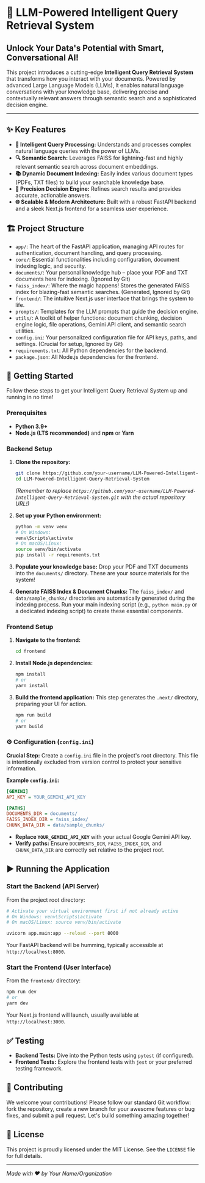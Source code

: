 # 🚀 LLM-Powered Intelligent Query Retrieval System

## Unlock Your Data's Potential with Smart, Conversational AI!

This project introduces a cutting-edge **Intelligent Query Retrieval System** that transforms how you interact with your documents. Powered by advanced Large Language Models (LLMs), it enables natural language conversations with your knowledge base, delivering precise and contextually relevant answers through semantic search and a sophisticated decision engine.

--- 

## ✨ Key Features

*   **🧠 Intelligent Query Processing:** Understands and processes complex natural language queries with the power of LLMs.
*   **🔍 Semantic Search:** Leverages FAISS for lightning-fast and highly relevant semantic search across document embeddings.
*   **📚 Dynamic Document Indexing:** Easily index various document types (PDFs, TXT files) to build your searchable knowledge base.
*   **🎯 Precision Decision Engine:** Refines search results and provides accurate, actionable answers.
*   **🌐 Scalable & Modern Architecture:** Built with a robust FastAPI backend and a sleek Next.js frontend for a seamless user experience.

## 🏗️ Project Structure

*   `app/`: The heart of the FastAPI application, managing API routes for authentication, document handling, and query processing.
*   `core/`: Essential functionalities including configuration, document indexing logic, and security.
*   `documents/`: Your personal knowledge hub – place your PDF and TXT documents here for indexing. (Ignored by Git)
*   `faiss_index/`: Where the magic happens! Stores the generated FAISS index for blazing-fast semantic searches. (Generated, Ignored by Git)
*   `frontend/`: The intuitive Next.js user interface that brings the system to life.
*   `prompts/`: Templates for the LLM prompts that guide the decision engine.
*   `utils/`: A toolkit of helper functions: document chunking, decision engine logic, file operations, Gemini API client, and semantic search utilities.
*   `config.ini`: Your personalized configuration file for API keys, paths, and settings. (Crucial for setup, Ignored by Git)
*   `requirements.txt`: All Python dependencies for the backend.
*   `package.json`: All Node.js dependencies for the frontend.

## 🚀 Getting Started

Follow these steps to get your Intelligent Query Retrieval System up and running in no time!

### Prerequisites

*   **Python 3.9+**
*   **Node.js (LTS recommended)** and **npm** or **Yarn**

### Backend Setup

1.  **Clone the repository:**
    ```bash
    git clone https://github.com/your-username/LLM-Powered-Intelligent-Query-Retrieval-System.git
    cd LLM-Powered-Intelligent-Query-Retrieval-System
    ```
    *(Remember to replace `https://github.com/your-username/LLM-Powered-Intelligent-Query-Retrieval-System.git` with the actual repository URL!)*

2.  **Set up your Python environment:**
    ```bash
    python -m venv venv
    # On Windows:
    venv\Scripts\activate
    # On macOS/Linux:
    source venv/bin/activate
    pip install -r requirements.txt
    ```

3.  **Populate your knowledge base:**
    Drop your PDF and TXT documents into the `documents/` directory. These are your source materials for the system!

4.  **Generate FAISS Index & Document Chunks:**
    The `faiss_index/` and `data/sample_chunks/` directories are automatically generated during the indexing process. Run your main indexing script (e.g., `python main.py` or a dedicated indexing script) to create these essential components.

### Frontend Setup

1.  **Navigate to the frontend:**
    ```bash
    cd frontend
    ```

2.  **Install Node.js dependencies:**
    ```bash
    npm install
    # or
    yarn install
    ```

3.  **Build the frontend application:**
    This step generates the `.next/` directory, preparing your UI for action.
    ```bash
    npm run build
    # or
    yarn build
    ```

### ⚙️ Configuration (`config.ini`)

**Crucial Step:** Create a `config.ini` file in the project's root directory. This file is intentionally excluded from version control to protect your sensitive information.

**Example `config.ini`:**

```ini
[GEMINI]
API_KEY = YOUR_GEMINI_API_KEY

[PATHS]
DOCUMENTS_DIR = documents/
FAISS_INDEX_DIR = faiss_index/
CHUNK_DATA_DIR = data/sample_chunks/
```

*   **Replace `YOUR_GEMINI_API_KEY`** with your actual Google Gemini API key.
*   **Verify paths:** Ensure `DOCUMENTS_DIR`, `FAISS_INDEX_DIR`, and `CHUNK_DATA_DIR` are correctly set relative to the project root.

## ▶️ Running the Application

### Start the Backend (API Server)

From the project root directory:

```bash
# Activate your virtual environment first if not already active
# On Windows: venv\Scripts\activate
# On macOS/Linux: source venv/bin/activate

uvicorn app.main:app --reload --port 8000
```
Your FastAPI backend will be humming, typically accessible at `http://localhost:8000`.

### Start the Frontend (User Interface)

From the `frontend/` directory:

```bash
npm run dev
# or
yarn dev
```
Your Next.js frontend will launch, usually available at `http://localhost:3000`.

## ✅ Testing

*   **Backend Tests:** Dive into the Python tests using `pytest` (if configured).
*   **Frontend Tests:** Explore the frontend tests with `jest` or your preferred testing framework.

## 🤝 Contributing

We welcome your contributions! Please follow our standard Git workflow: fork the repository, create a new branch for your awesome features or bug fixes, and submit a pull request. Let's build something amazing together!

## 📄 License

This project is proudly licensed under the MIT License. See the `LICENSE` file for full details.

---

*Made with ❤️ by Your Name/Organization*